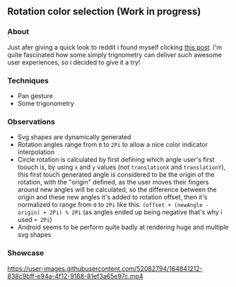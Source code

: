 ## Rotation color selection (Work in progress)

### About

Just afer giving a quick look to reddit i found myself clicking [this post](https://www.reddit.com/r/reactnative/comments/u8oz0g/how_to_create_something_like_this_in_rn/).
I'm quite fascinated how some simply trignometry can deliver such awesome user experiences, so i decided to give it a try!

### Techniques

- Pan gesture
- Some trigonometry

### Observations

- Svg shapes are dynamically generated
- Rotation angles range from `0` to `2Pi` to allow a nice color indicator interpolation
- Circle rotation is calculated by first defining which angle user's first toouch is, by using `x` and `y` values (not `translationX` and `translationY`), this first touch generated angle is considered to be the origin of the rotation, with the "origin" defined, as the user moves their fingers around new angles will be calculated, so the difference between the origin and these new angles it's added to rotation offset, then it's normalized to range from `0` to `2Pi` like this:
  `(offset + (newAngle - origin) + 2Pi) % 2Pi` (as angles ended up being negative that's why i used `+ 2Pi`)
- Android seems to be perform quite badly at rendering huge and multiple svg shapes

### Showcase

https://user-images.githubusercontent.com/52082794/164841212-838c9bff-e94a-4f12-9168-81ef3a65e97c.mp4
